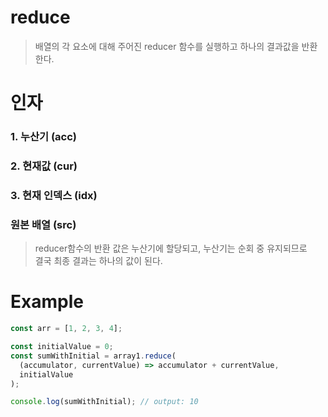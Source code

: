 # reduce
> 배열의 각 요소에 대해 주어진 reducer 함수를 실행하고 하나의 결과값을 반환한다.  

# 인자
### 1. 누산기 (acc)
### 2. 현재값 (cur)
### 3. 현재 인덱스 (idx)
### 원본 배열 (src)

> reducer함수의 반환 값은 누산기에 할당되고, 누산기는 순회 중 유지되므로  
> 결국 최종 결과는 하나의 값이 된다.



# Example
```js
const arr = [1, 2, 3, 4];

const initialValue = 0;
const sumWithInitial = array1.reduce(
  (accumulator, currentValue) => accumulator + currentValue,
  initialValue
);

console.log(sumWithInitial); // output: 10
```
